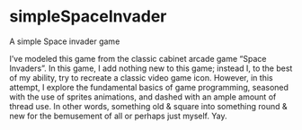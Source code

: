 # simpleSpaceInvader
A simple Space invader game

I’ve modeled this game from the classic cabinet arcade game “Space Invaders”. In this game, I add nothing new to this game; instead I, to the best of my ability, try to recreate a classic video game icon. However, in this attempt, I explore the fundamental basics of game programming, seasoned with the use of sprites animations, and dashed with an ample amount of thread use. In other words, something old & square into something round & new for the bemusement of all or perhaps just myself. 
Yay.

